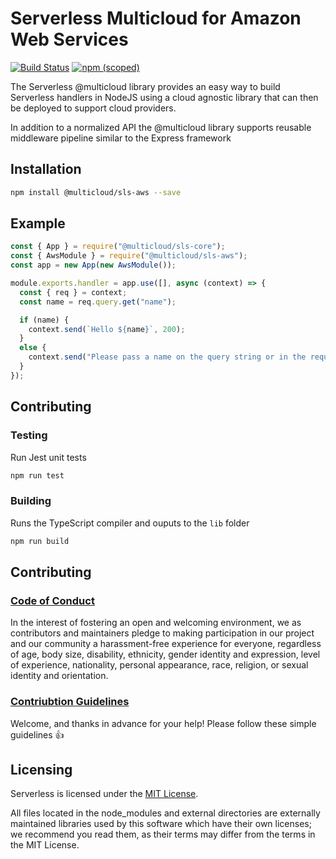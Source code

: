 # Serverless Multicloud for Amazon Web Services
[![Build Status](https://dev.azure.com/serverless-inc/multicloud/_apis/build/status/CI/%5Bsls-aws%5D%20ci?branchName=dev)](https://dev.azure.com/serverless-inc/multicloud/_build/latest?definitionId=2&branchName=dev)
[![npm (scoped)](https://img.shields.io/npm/v/@multicloud/sls-aws)](https://www.npmjs.com/package/@multicloud/sls-azure)

The Serverless @multicloud library provides an easy way to build Serverless handlers in NodeJS using a cloud agnostic library that can then be deployed to support cloud providers.

In addition to a normalized API the @multicloud library supports reusable middleware pipeline similar to the Express framework

## Installation
```bash
npm install @multicloud/sls-aws --save
```

## Example
```javascript
const { App } = require("@multicloud/sls-core");
const { AwsModule } = require("@multicloud/sls-aws");
const app = new App(new AwsModule());

module.exports.handler = app.use([], async (context) => {
  const { req } = context;
  const name = req.query.get("name");

  if (name) {
    context.send(`Hello ${name}`, 200);
  }
  else {
    context.send("Please pass a name on the query string or in the request body", 400);
  }
});
```

## Contributing

### Testing
Run Jest unit tests
```bash
npm run test
```

### Building
Runs the TypeScript compiler and ouputs to the `lib` folder
```bash
npm run build
```

## Contributing
### [Code of Conduct](../CODE_OF_CONDUCT.md)
In the interest of fostering an open and welcoming environment, we as
contributors and maintainers pledge to making participation in our project and
our community a harassment-free experience for everyone, regardless of age, body
size, disability, ethnicity, gender identity and expression, level of experience,
nationality, personal appearance, race, religion, or sexual identity and
orientation.

### [Contriubtion Guidelines](../CONTRIBUTING.md)
Welcome, and thanks in advance for your help! Please follow these simple guidelines :+1:

## Licensing

Serverless is licensed under the [MIT License](./LICENSE.txt).

All files located in the node_modules and external directories are externally maintained libraries used by this software which have their own licenses; we recommend you read them, as their terms may differ from the terms in the MIT License.

